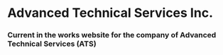 # Advanced Technical Services Inc.

### Current in the works website for the company of Advanced Technical Services (ATS)
